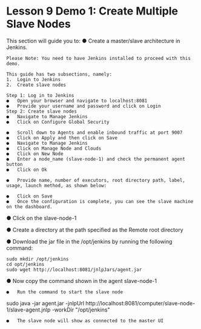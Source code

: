 # Lesson 9 Demo 1: Create Multiple Slave Nodes
This section will guide you to:
●	Create a master/slave architecture in Jenkins.
```
Please Note: You need to have Jenkins installed to proceed with this demo.

This guide has two subsections, namely:
1.	Login to Jenkins
2.	Create slave nodes

Step 1: Log in to Jenkins
●	Open your browser and navigate to localhost:8081
●	Provide your username and password and click on Login
Step 2: Create slave nodes
●	Navigate to Manage Jenkins
●	Click on Configure Global Security
 
●	Scroll down to Agents and enable inbound traffic at port 9007
●	Click on Apply and then click on Save
●	Navigate to Manage Jenkins
●	Click on Manage Node and Clouds
●	Click on New Node
●	Enter a node_name (slave-node-1) and check the permanent agent button
●	Click on Ok
 
●	Provide name, number of executors, root directory path, label, usage, launch method, as shown below:
 
●	Click on Save
●	Once the configuration is complete, you can see the slave machine on the dashboard.
``` 

●	Click on the slave-node-1 

●	Create a directory at the path specified as the Remote root directory


●	Download the jar file in the /opt/jenkins by running the following command:

```
sudo mkdir /opt/jenkins
cd opt/jenkins
sudo wget http://localhost:8081/jnlpJars/agent.jar
```

●	Now copy the command shown in the agent slave-node-1
 
```
●	Run the command to start the slave node

```
sudo java -jar agent.jar -jnlpUrl http://localhost:8081/computer/slave-node-1/slave-agent.jnlp -workDir "/opt/jenkins"
```
●	The slave node will show as connected to the master UI
 